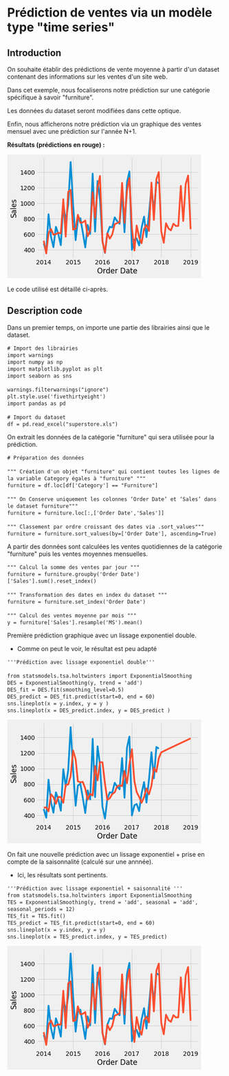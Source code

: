 # Prédiction de ventes via un modèle type "time series"

## Introduction

On souhaite établir des prédictions de vente moyenne à partir d'un dataset contenant des informations sur les ventes d'un site web.

Dans cet exemple, nous focaliserons notre prédiction sur une catégorie spécifique à savoir "furniture". 

Les données du dataset seront modifiées dans cette optique.

Enfin, nous afficherons notre prédiction via un graphique des ventes mensuel avec une prédiction sur l'année N+1.

**Résultats (prédictions en rouge) :**
 
![alt text](https://github.com/MathieuBerthier/ML_Time_Series-Superstore/blob/master/img/prediction_with_seasonnality.png)

Le code utilisé est détaillé ci-après.

## Description code

Dans un premier temps, on importe une partie des librairies ainsi que le dataset.

```
# Import des librairies
import warnings
import numpy as np
import matplotlib.pyplot as plt
import seaborn as sns

warnings.filterwarnings("ignore")
plt.style.use('fivethirtyeight')
import pandas as pd

# Import du dataset
df = pd.read_excel("superstore.xls")
```


On extrait les données de la catégorie "furniture" qui sera utilisée pour la prédiction.

```
# Préparation des données

""" Création d'un objet "furniture" qui contient toutes les lignes de la variable Category égales à "furniture" """
furniture = df.loc[df['Category'] == "Furniture"]

""" On Conserve uniquement les colonnes ‘Order Date’ et ‘Sales’ dans le dataset furniture"""
furniture = furniture.loc[:,['Order Date','Sales']]

""" Classement par ordre croissant des dates via .sort_values"""
furniture = furniture.sort_values(by=['Order Date'], ascending=True)
```

A partir des données sont calculées les ventes quotidiennes de la catégorie "furniture" puis les ventes moyennes mensuelles.

```
""" Calcul la somme des ventes par jour """
furniture = furniture.groupby('Order Date')['Sales'].sum().reset_index()

""" Transformation des dates en index du dataset """
furniture = furniture.set_index('Order Date')

""" Calcul des ventes moyenne par mois """
y = furniture['Sales'].resample('MS').mean() 
```

Première prédiction graphique avec un lissage exponentiel double.
* Comme on peut le voir, le résultat est peu adapté

```
'''Prédiction avec lissage exponentiel double'''

from statsmodels.tsa.holtwinters import ExponentialSmoothing
DES = ExponentialSmoothing(y, trend = 'add')
DES_fit = DES.fit(smoothing_level=0.5)
DES_predict = DES_fit.predict(start=0, end = 60)
sns.lineplot(x = y.index, y = y )
sns.lineplot(x = DES_predict.index, y = DES_predict )
```
 ![alt text](https://github.com/MathieuBerthier/ML_Time_Series-Superstore/blob/master/img/prediction_without_seasonnality.png)
 
On fait une nouvelle prédiction avec un lissage exponentiel + prise en compte de la saisonnalité (calculé sur une annnée).
* Ici, les résultats sont pertinents.

```
'''Prédiction avec lissage exponentiel + saisonnalité '''
from statsmodels.tsa.holtwinters import ExponentialSmoothing
TES = ExponentialSmoothing(y, trend = 'add', seasonal = 'add', seasonal_periods = 12)
TES_fit = TES.fit()
TES_predict = TES_fit.predict(start=0, end = 60)
sns.lineplot(x = y.index, y = y)
sns.lineplot(x = TES_predict.index, y = TES_predict)
```
 
![alt text](https://github.com/MathieuBerthier/ML_Time_Series-Superstore/blob/master/img/prediction_with_seasonnality.png)
